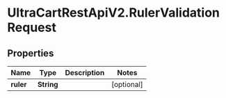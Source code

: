 # UltraCartRestApiV2.RulerValidationRequest

## Properties
Name | Type | Description | Notes
------------ | ------------- | ------------- | -------------
**ruler** | **String** |  | [optional] 


